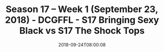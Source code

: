 ---
title: Season 17 – Week 1 (September 23, 2018) - DCGFFL - S17 Bringing Sexy Black
  vs S17 The Shock Tops
teams-score:
- team: _teams/s17-black.md
  score: 20
- team: _teams/s17-power-orange.md
  score: 6
mvp: TBD
game-ball: TBD
season: 17
week: 1
date: '2018-09-24T08:00:08'
pageid: season-17-week-1-september-23-2018-6688-vs-6701
---